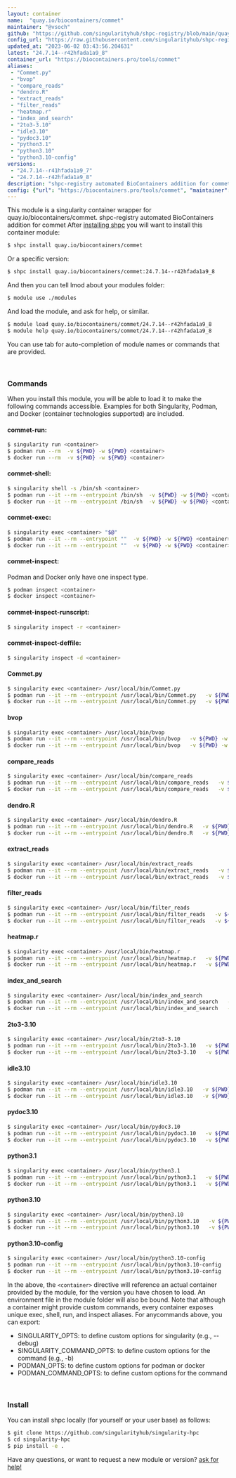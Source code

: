 ```yaml
---
layout: container
name:  "quay.io/biocontainers/commet"
maintainer: "@vsoch"
github: "https://github.com/singularityhub/shpc-registry/blob/main/quay.io/biocontainers/commet/container.yaml"
config_url: "https://raw.githubusercontent.com/singularityhub/shpc-registry/main/quay.io/biocontainers/commet/container.yaml"
updated_at: "2023-06-02 03:43:56.204631"
latest: "24.7.14--r42hfada1a9_8"
container_url: "https://biocontainers.pro/tools/commet"
aliases:
 - "Commet.py"
 - "bvop"
 - "compare_reads"
 - "dendro.R"
 - "extract_reads"
 - "filter_reads"
 - "heatmap.r"
 - "index_and_search"
 - "2to3-3.10"
 - "idle3.10"
 - "pydoc3.10"
 - "python3.1"
 - "python3.10"
 - "python3.10-config"
versions:
 - "24.7.14--r41hfada1a9_7"
 - "24.7.14--r42hfada1a9_8"
description: "shpc-registry automated BioContainers addition for commet"
config: {"url": "https://biocontainers.pro/tools/commet", "maintainer": "@vsoch", "description": "shpc-registry automated BioContainers addition for commet", "latest": {"24.7.14--r42hfada1a9_8": "sha256:fb6b30e2129a1593956647efa9585607b13ec0847bfed2d0a1937e44c3f90cb7"}, "tags": {"24.7.14--r41hfada1a9_7": "sha256:c1942271fbd8abdb58bc26d68310c1cf07e2f295678a00ef9f75b12c60052e38", "24.7.14--r42hfada1a9_8": "sha256:fb6b30e2129a1593956647efa9585607b13ec0847bfed2d0a1937e44c3f90cb7"}, "docker": "quay.io/biocontainers/commet", "aliases": {"Commet.py": "/usr/local/bin/Commet.py", "bvop": "/usr/local/bin/bvop", "compare_reads": "/usr/local/bin/compare_reads", "dendro.R": "/usr/local/bin/dendro.R", "extract_reads": "/usr/local/bin/extract_reads", "filter_reads": "/usr/local/bin/filter_reads", "heatmap.r": "/usr/local/bin/heatmap.r", "index_and_search": "/usr/local/bin/index_and_search", "2to3-3.10": "/usr/local/bin/2to3-3.10", "idle3.10": "/usr/local/bin/idle3.10", "pydoc3.10": "/usr/local/bin/pydoc3.10", "python3.1": "/usr/local/bin/python3.1", "python3.10": "/usr/local/bin/python3.10", "python3.10-config": "/usr/local/bin/python3.10-config"}}
---
```


This module is a singularity container wrapper for quay.io/biocontainers/commet.
shpc-registry automated BioContainers addition for commet
After [installing shpc](#install) you will want to install this container module:


```bash
$ shpc install quay.io/biocontainers/commet
```

Or a specific version:

```bash
$ shpc install quay.io/biocontainers/commet:24.7.14--r42hfada1a9_8
```

And then you can tell lmod about your modules folder:

```bash
$ module use ./modules
```

And load the module, and ask for help, or similar.

```bash
$ module load quay.io/biocontainers/commet/24.7.14--r42hfada1a9_8
$ module help quay.io/biocontainers/commet/24.7.14--r42hfada1a9_8
```

You can use tab for auto-completion of module names or commands that are provided.

<br>

### Commands

When you install this module, you will be able to load it to make the following commands accessible.
Examples for both Singularity, Podman, and Docker (container technologies supported) are included.

#### commet-run:

```bash
$ singularity run <container>
$ podman run --rm  -v ${PWD} -w ${PWD} <container>
$ docker run --rm  -v ${PWD} -w ${PWD} <container>
```

#### commet-shell:

```bash
$ singularity shell -s /bin/sh <container>
$ podman run --it --rm --entrypoint /bin/sh  -v ${PWD} -w ${PWD} <container>
$ docker run --it --rm --entrypoint /bin/sh  -v ${PWD} -w ${PWD} <container>
```

#### commet-exec:

```bash
$ singularity exec <container> "$@"
$ podman run --it --rm --entrypoint ""  -v ${PWD} -w ${PWD} <container> "$@"
$ docker run --it --rm --entrypoint ""  -v ${PWD} -w ${PWD} <container> "$@"
```

#### commet-inspect:

Podman and Docker only have one inspect type.

```bash
$ podman inspect <container>
$ docker inspect <container>
```

#### commet-inspect-runscript:

```bash
$ singularity inspect -r <container>
```

#### commet-inspect-deffile:

```bash
$ singularity inspect -d <container>
```


#### Commet.py

```bash
$ singularity exec <container> /usr/local/bin/Commet.py
$ podman run --it --rm --entrypoint /usr/local/bin/Commet.py   -v ${PWD} -w ${PWD} <container> -c " $@"
$ docker run --it --rm --entrypoint /usr/local/bin/Commet.py   -v ${PWD} -w ${PWD} <container> -c " $@"
```


#### bvop

```bash
$ singularity exec <container> /usr/local/bin/bvop
$ podman run --it --rm --entrypoint /usr/local/bin/bvop   -v ${PWD} -w ${PWD} <container> -c " $@"
$ docker run --it --rm --entrypoint /usr/local/bin/bvop   -v ${PWD} -w ${PWD} <container> -c " $@"
```


#### compare_reads

```bash
$ singularity exec <container> /usr/local/bin/compare_reads
$ podman run --it --rm --entrypoint /usr/local/bin/compare_reads   -v ${PWD} -w ${PWD} <container> -c " $@"
$ docker run --it --rm --entrypoint /usr/local/bin/compare_reads   -v ${PWD} -w ${PWD} <container> -c " $@"
```


#### dendro.R

```bash
$ singularity exec <container> /usr/local/bin/dendro.R
$ podman run --it --rm --entrypoint /usr/local/bin/dendro.R   -v ${PWD} -w ${PWD} <container> -c " $@"
$ docker run --it --rm --entrypoint /usr/local/bin/dendro.R   -v ${PWD} -w ${PWD} <container> -c " $@"
```


#### extract_reads

```bash
$ singularity exec <container> /usr/local/bin/extract_reads
$ podman run --it --rm --entrypoint /usr/local/bin/extract_reads   -v ${PWD} -w ${PWD} <container> -c " $@"
$ docker run --it --rm --entrypoint /usr/local/bin/extract_reads   -v ${PWD} -w ${PWD} <container> -c " $@"
```


#### filter_reads

```bash
$ singularity exec <container> /usr/local/bin/filter_reads
$ podman run --it --rm --entrypoint /usr/local/bin/filter_reads   -v ${PWD} -w ${PWD} <container> -c " $@"
$ docker run --it --rm --entrypoint /usr/local/bin/filter_reads   -v ${PWD} -w ${PWD} <container> -c " $@"
```


#### heatmap.r

```bash
$ singularity exec <container> /usr/local/bin/heatmap.r
$ podman run --it --rm --entrypoint /usr/local/bin/heatmap.r   -v ${PWD} -w ${PWD} <container> -c " $@"
$ docker run --it --rm --entrypoint /usr/local/bin/heatmap.r   -v ${PWD} -w ${PWD} <container> -c " $@"
```


#### index_and_search

```bash
$ singularity exec <container> /usr/local/bin/index_and_search
$ podman run --it --rm --entrypoint /usr/local/bin/index_and_search   -v ${PWD} -w ${PWD} <container> -c " $@"
$ docker run --it --rm --entrypoint /usr/local/bin/index_and_search   -v ${PWD} -w ${PWD} <container> -c " $@"
```


#### 2to3-3.10

```bash
$ singularity exec <container> /usr/local/bin/2to3-3.10
$ podman run --it --rm --entrypoint /usr/local/bin/2to3-3.10   -v ${PWD} -w ${PWD} <container> -c " $@"
$ docker run --it --rm --entrypoint /usr/local/bin/2to3-3.10   -v ${PWD} -w ${PWD} <container> -c " $@"
```


#### idle3.10

```bash
$ singularity exec <container> /usr/local/bin/idle3.10
$ podman run --it --rm --entrypoint /usr/local/bin/idle3.10   -v ${PWD} -w ${PWD} <container> -c " $@"
$ docker run --it --rm --entrypoint /usr/local/bin/idle3.10   -v ${PWD} -w ${PWD} <container> -c " $@"
```


#### pydoc3.10

```bash
$ singularity exec <container> /usr/local/bin/pydoc3.10
$ podman run --it --rm --entrypoint /usr/local/bin/pydoc3.10   -v ${PWD} -w ${PWD} <container> -c " $@"
$ docker run --it --rm --entrypoint /usr/local/bin/pydoc3.10   -v ${PWD} -w ${PWD} <container> -c " $@"
```


#### python3.1

```bash
$ singularity exec <container> /usr/local/bin/python3.1
$ podman run --it --rm --entrypoint /usr/local/bin/python3.1   -v ${PWD} -w ${PWD} <container> -c " $@"
$ docker run --it --rm --entrypoint /usr/local/bin/python3.1   -v ${PWD} -w ${PWD} <container> -c " $@"
```


#### python3.10

```bash
$ singularity exec <container> /usr/local/bin/python3.10
$ podman run --it --rm --entrypoint /usr/local/bin/python3.10   -v ${PWD} -w ${PWD} <container> -c " $@"
$ docker run --it --rm --entrypoint /usr/local/bin/python3.10   -v ${PWD} -w ${PWD} <container> -c " $@"
```


#### python3.10-config

```bash
$ singularity exec <container> /usr/local/bin/python3.10-config
$ podman run --it --rm --entrypoint /usr/local/bin/python3.10-config   -v ${PWD} -w ${PWD} <container> -c " $@"
$ docker run --it --rm --entrypoint /usr/local/bin/python3.10-config   -v ${PWD} -w ${PWD} <container> -c " $@"
```



In the above, the `<container>` directive will reference an actual container provided
by the module, for the version you have chosen to load. An environment file in the
module folder will also be bound. Note that although a container
might provide custom commands, every container exposes unique exec, shell, run, and
inspect aliases. For anycommands above, you can export:

 - SINGULARITY_OPTS: to define custom options for singularity (e.g., --debug)
 - SINGULARITY_COMMAND_OPTS: to define custom options for the command (e.g., -b)
 - PODMAN_OPTS: to define custom options for podman or docker
 - PODMAN_COMMAND_OPTS: to define custom options for the command

<br>

### Install

You can install shpc locally (for yourself or your user base) as follows:

```bash
$ git clone https://github.com/singularityhub/singularity-hpc
$ cd singularity-hpc
$ pip install -e .
```

Have any questions, or want to request a new module or version? [ask for help!](https://github.com/singularityhub/singularity-hpc/issues)